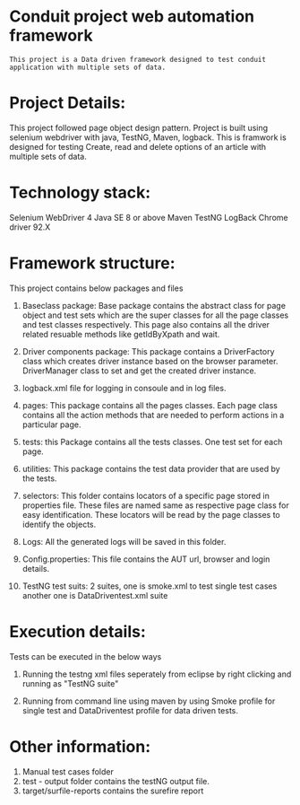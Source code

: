 # Conduit project web automation framework

	This project is a Data driven framework designed to test conduit application with multiple sets of data. 

# Project Details:

 This project followed page object design pattern. Project is built using selenium webdriver with java, TestNG, Maven, logback. This is framwork is designed for testing Create, read and delete options of an article with multiple sets of data. 
 
# Technology stack:
Selenium WebDriver 4
Java SE 8 or above
Maven 
TestNG 
LogBack
Chrome driver 92.X 


# Framework structure:
This project contains below packages and files
  1. Baseclass package: Base package contains the  abstract class for page object and test sets which are the super classes for all the page classes and test classes respectively. This page also contains all the driver related resuable methods like getIdByXpath and wait.

  2. Driver components package: This package contains a DriverFactory class which creates driver instance based on the browser parameter. DriverManager class to set and get the created driver instance.
  
  3. logback.xml file for logging in consoule and in log files. 
   
  4. pages: This package contains all the pages classes. Each page class contains all the action methods that are needed to perform actions in a particular page.  

  5. tests: this Package contains all the tests classes. One test set for each page.

  6. utilities: This package contains the test data provider that are used by the tests.

  7. selectors: This folder contains locators of a specific page stored in properties file. These files are named same as respective page class for easy identification. These locators will be read by the page classes to identify the objects.

  8. Logs: All the generated logs will be saved in this folder.
 
 9. Config.properties: This file contains the AUT url, browser and login details.

10. TestNG test suits: 2 suites, one is smoke.xml to test single test cases another one is DataDriventest.xml suite 

# Execution details:
Tests can be executed in the below ways

 1. Running the testng xml files seperately from eclipse by right clicking and running as "TestNG suite"

 2. Running from command line using maven by using Smoke profile for single test and DataDriventest profile for data driven tests.


# Other information:
 1. Manual test cases folder 
 2. test - output folder contains the testNG output file.
 3. target/surfile-reports contains the surefire report
